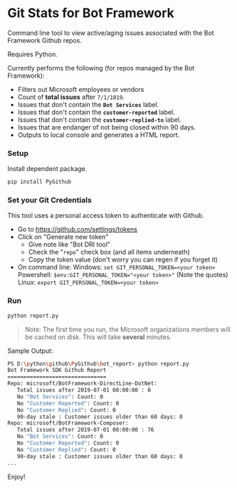 # Git Stats for Bot Framework

Command line tool to view active/aging issues associated with the Bot Framework Github repos.

Requires Python.

Currently performs the following (for repos managed by the Bot Framework):
- Filters out Microsoft employees or vendors
- Count of  **total issues** after `7/1/1019`.
- Issues that don't contain the **`Bot Services`** label.
- Issues that don't contain the **`customer-reported`** label.
- Issues that don't contain the  **`customer-replied-to`** label.
- Issues that are endanger of not being closed within 90 days.
- Outputs to local console and generates a HTML report.

### Setup

Install dependent package.

```bash
pip install PyGithub
```
### Set your Git Credentials
This tool uses a personal access token to authenticate with Github.

- Go to https://github.com/settings/tokens
- Click on "Generate new token"
  - Give note like "Bot DRI tool"
  - Check the "`repo`" check box (and all items underneath)
  - Copy the token value (don't worry you can regen if you forget it)
 - On command line:
          Windows: `set GIT_PERSONAL_TOKEN=<your token>`
          Powershell: `$env:GIT_PERSONAL_TOKEN="<your token>"` (Note the quotes)
          Linux: `export GIT_PERSONAL_TOKEN=<your token>`

### Run
```bash
python report.py
```
  >Note: The first time you run, the Microsoft organizations members will be cached on disk.  This will take **several** minutes.

Sample Output:
```bash
PS D:\python\github\PyGithub\bot_report> python report.py
Bot Framework SDK Github Report
===============================
Repo: microsoft/BotFramework-DirectLine-DotNet:
   Total issues after 2019-07-01 00:00:00 : 0
   No "Bot Services": Count: 0
   No "Customer Reported": Count: 0
   No "Customer Replied": Count: 0
   90-day stale : Customer issues older than 60 days: 0
Repo: microsoft/BotFramework-Composer:
   Total issues after 2019-07-01 00:00:00 : 76
   No "Bot Services": Count: 0
   No "Customer Reported": Count: 0
   No "Customer Replied": Count: 0
   90-day stale : Customer issues older than 60 days: 0
...
```



Enjoy!